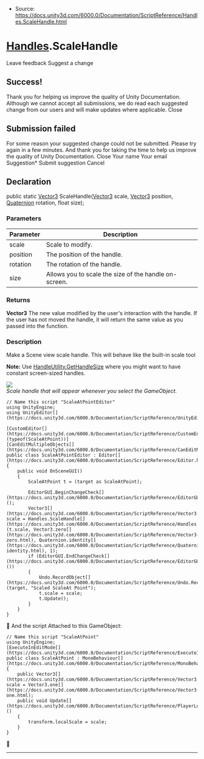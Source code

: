 * Source: https://docs.unity3d.com/6000.0/Documentation/ScriptReference/Handles.ScaleHandle.html

#  [Handles](https://docs.unity3d.com/6000.0/Documentation/ScriptReference/Handles.html).ScaleHandle
Leave feedback
Suggest a change
## Success!
Thank you for helping us improve the quality of Unity Documentation. Although we cannot accept all submissions, we do read each suggested change from our users and will make updates where applicable.
Close
## Submission failed
For some reason your suggested change could not be submitted. Please <a>try again</a> in a few minutes. And thank you for taking the time to help us improve the quality of Unity Documentation.
Close
Your name Your email Suggestion* Submit suggestion
Cancel
## Declaration
public static [Vector3](https://docs.unity3d.com/6000.0/Documentation/ScriptReference/Vector3.html) ScaleHandle([Vector3](https://docs.unity3d.com/6000.0/Documentation/ScriptReference/Vector3.html) scale, [Vector3](https://docs.unity3d.com/6000.0/Documentation/ScriptReference/Vector3.html) position, [Quaternion](https://docs.unity3d.com/6000.0/Documentation/ScriptReference/Quaternion.html) rotation, float size); 
### Parameters
Parameter | Description  
---|---  
scale | Scale to modify.  
position | The position of the handle.  
rotation | The rotation of the handle.  
size | Allows you to scale the size of the handle on-screen.  
### Returns
**Vector3** The new value modified by the user's interaction with the handle. If the user has not moved the handle, it will return the same value as you passed into the function. 
### Description
Make a Scene view scale handle.
This will behave like the built-in scale tool  
  
**Note:** Use [HandleUtility.GetHandleSize](https://docs.unity3d.com/6000.0/Documentation/ScriptReference/HandleUtility.GetHandleSize.html) where you might want to have constant screen-sized handles.  
  
![](https://docs.unity3d.com/6000.0/Documentation/StaticFiles/ScriptRefImages/ScaleHandle.png)  
_Scale handle that will appear whenever you select the GameObject._
```
// Name this script "ScaleAtPointEditor"
using UnityEngine;
using UnityEditor[](https://docs.unity3d.com/6000.0/Documentation/ScriptReference/UnityEditor.html);  
  
[CustomEditor[](https://docs.unity3d.com/6000.0/Documentation/ScriptReference/CustomEditor.html)(typeof(ScaleAtPoint))]
[CanEditMultipleObjects[](https://docs.unity3d.com/6000.0/Documentation/ScriptReference/CanEditMultipleObjects.html)]
public class ScaleAtPointEditor : Editor[](https://docs.unity3d.com/6000.0/Documentation/ScriptReference/Editor.html)
{
    public void OnSceneGUI()
    {
        ScaleAtPoint t = (target as ScaleAtPoint);  
  
        EditorGUI.BeginChangeCheck[](https://docs.unity3d.com/6000.0/Documentation/ScriptReference/EditorGUI.BeginChangeCheck.html)();
        Vector3[](https://docs.unity3d.com/6000.0/Documentation/ScriptReference/Vector3.html) scale = Handles.ScaleHandle[](https://docs.unity3d.com/6000.0/Documentation/ScriptReference/Handles.ScaleHandle.html)(t.scale, Vector3.zero[](https://docs.unity3d.com/6000.0/Documentation/ScriptReference/Vector3-zero.html), Quaternion.identity[](https://docs.unity3d.com/6000.0/Documentation/ScriptReference/Quaternion-identity.html), 1);
        if (EditorGUI.EndChangeCheck[](https://docs.unity3d.com/6000.0/Documentation/ScriptReference/EditorGUI.EndChangeCheck.html)())
        {
            Undo.RecordObject[](https://docs.unity3d.com/6000.0/Documentation/ScriptReference/Undo.RecordObject.html)(target, "Scaled ScaleAt Point");
            t.scale = scale;
            t.Update();
        }
    }
}

```

And the script Attached to this GameObject:
```
// Name this script "ScaleAtPoint"
using UnityEngine;
[ExecuteInEditMode[](https://docs.unity3d.com/6000.0/Documentation/ScriptReference/ExecuteInEditMode.html)]
public class ScaleAtPoint : MonoBehaviour[](https://docs.unity3d.com/6000.0/Documentation/ScriptReference/MonoBehaviour.html)
{
    public Vector3[](https://docs.unity3d.com/6000.0/Documentation/ScriptReference/Vector3.html) scale = Vector3.one[](https://docs.unity3d.com/6000.0/Documentation/ScriptReference/Vector3-one.html);
    public void Update[](https://docs.unity3d.com/6000.0/Documentation/ScriptReference/PlayerLoop.Update.html)()
    {
        transform.localScale = scale;
    }
}

```

* * *
